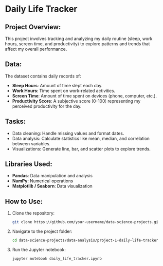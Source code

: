 
# Daily Life Tracker

## Project Overview:
This project involves tracking and analyzing my daily routine (sleep, work hours, screen time, and productivity) to explore patterns and trends that affect my overall performance.

## Data:
The dataset contains daily records of:
- **Sleep Hours**: Amount of time slept each day.
- **Work Hours**: Time spent on work-related activities.
- **Screen Time**: Amount of time spent on devices (phone, computer, etc.).
- **Productivity Score**: A subjective score (0-100) representing my perceived productivity for the day.

## Tasks:
- Data cleaning: Handle missing values and format dates.
- Data analysis: Calculate statistics like mean, median, and correlation between variables.
- Visualizations: Generate line, bar, and scatter plots to explore trends.

## Libraries Used:
- **Pandas**: Data manipulation and analysis
- **NumPy**: Numerical operations
- **Matplotlib / Seaborn**: Data visualization

## How to Use:
1. Clone the repository:
   ```bash
   git clone https://github.com/your-username/data-science-projects.git
   ```
2. Navigate to the project folder:
   ```bash
   cd data-science-projects/data-analysis/project-1-daily-life-tracker
   ```
3. Run the Jupyter notebook:
   ```bash
   jupyter notebook daily_life_tracker.ipynb
   ```
